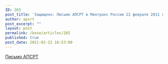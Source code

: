 ```yaml
---
ID: 265
post_title: 'Защищено: Письмо АПСРТ в Минтранс России 22 февраля 2011 г.'
author: apsrt
post_excerpt: ""
layout: post
permalink: /base/articles/265
published: true
post_date: 2011-02-22 16:53:00
---
```

<a href="http://www.apsrt.ru/docs/mintrans2202.doc">Письмо АПСРТ</a>
